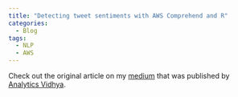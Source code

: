 ```yaml
---
title: "Detecting tweet sentiments with AWS Comprehend and R"
categories:
  - Blog
tags:
  - NLP
  - AWS
---
```


Check out the original article on my [medium](https://medium.com/analytics-vidhya/how-to-detect-tweet-sentiment-with-amazon-comprehend-in-r-526a3d496e0d) that was published by [Analytics Vidhya](https://www.analyticsvidhya.com/).